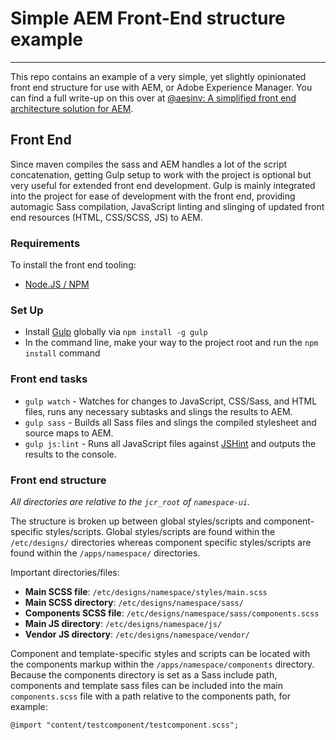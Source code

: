 # Simple AEM Front-End structure example
---
This repo contains an example of a very simple, yet slightly opinionated front end structure for use with AEM, or Adobe Experience Manager. You can find a full write-up on this over at [@aesinv: A simplified front end architecture solution for AEM](http://aesinv.com/development/2016/05/04/simplified-aem-frontend-sass.html).

## Front End
Since maven compiles the sass and AEM handles a lot of the script concatenation, getting Gulp setup to work with the project is optional but very useful for extended front end development. Gulp is mainly integrated into the project for ease of development with the front end, providing automagic Sass compilation, JavaScript linting and slinging of updated front end resources (HTML, CSS/SCSS, JS) to AEM.

### Requirements
To install the front end tooling:

- [Node.JS / NPM](https://nodejs.org/en/)

### Set Up
- Install [Gulp](http://gulpjs.com/) globally via `npm install -g gulp`
- In the command line, make your way to the project root and run the `npm install` command

### Front end tasks
- `gulp watch` - Watches for changes to JavaScript, CSS/Sass, and HTML files, runs any necessary subtasks and slings the results to AEM.
- `gulp sass` - Builds all Sass files and slings the compiled stylesheet and source maps to AEM.
- `gulp js:lint` - Runs all JavaScript files against [JSHint](http://jshint.com/) and outputs the results to the console.

### Front end structure
_All directories are relative to the `jcr_root` of `namespace-ui`._

The structure is broken up between global styles/scripts and component-specific styles/scripts. Global styles/scripts are found within the `/etc/designs/` directories whereas component specific styles/scripts are found within the `/apps/namespace/` directories.

Important directories/files:
- **Main SCSS file**: `/etc/designs/namespace/styles/main.scss`
- **Main SCSS directory**: `/etc/designs/namespace/sass/`
- **Components SCSS file**: `/etc/designs/namespace/sass/components.scss`
- **Main JS directory**: `/etc/designs/namespace/js/`
- **Vendor JS directory**: `/etc/designs/namespace/vendor/`
	
Component and template-specific styles and scripts can be located with the components markup within the `/apps/namespace/components` directory. Because the components directory is set as a Sass include path, components and template sass files can be included into the main `components.scss` file with a path relative to the components path, for example:

	@import "content/testcomponent/testcomponent.scss";
	
